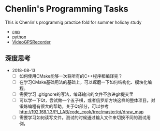 # Chenlin's Programming Tasks

This is Chenlin's programmig practice fold for summer holiday study

* [cpp](cpp)
* [python](python)
* [VideoGPSRecorder](projects/VideoGPSRecorder)




## 深度思考

* 2018-08-13
  * [ ] 如何使用CMake能够一次将所有的C++程序都编译完？
  * [ ] 在学习CMake基础用法的基础上，可以琢磨一下如何结构化、模块化编程。
  * [ ] 需要学习 .gitignore的写法，编译输出的文件不放进git提交里
  * [ ] 可以学一下Qt，尝试做一个五子棋，或者俄罗斯方块这样的整体项目，对锻炼编程有很大的帮助。关于Qt部分，可以参考 http://192.168.1.3/PI_LAB/code_cook/tree/master/qt/draw_map
  * [ ] 需要学习如何读写文件，测试的时候通过输入文件来切换不同的测试用例。

